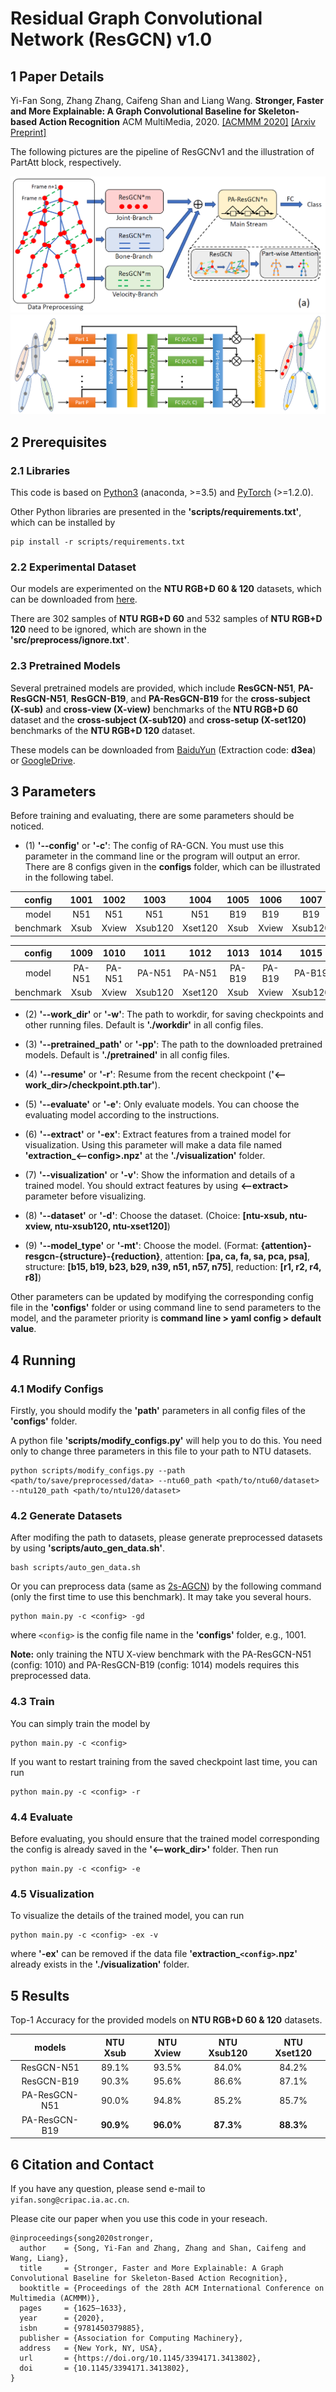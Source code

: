 # Residual Graph Convolutional Network (ResGCN) v1.0

## 1 Paper Details

Yi-Fan Song, Zhang Zhang, Caifeng Shan and Liang Wang. **Stronger, Faster and More Explainable: A Graph Convolutional Baseline for Skeleton-based Action Recognition** ACM MultiMedia, 2020. [[ACMMM 2020]](https://dl.acm.org/doi/abs/10.1145/3394171.3413802) [[Arxiv Preprint]]()

The following pictures are the pipeline of ResGCNv1 and the illustration of PartAtt block, respectively.
<div align="center">
    <img src="resources/pipeline.png">
</div>

<div align="center">
    <img src="resources/partatt.png">
</div>


## 2 Prerequisites

### 2.1 Libraries

This code is based on [Python3](https://www.anaconda.com/) (anaconda, >=3.5) and [PyTorch](http://pytorch.org/) (>=1.2.0).

Other Python libraries are presented in the **'scripts/requirements.txt'**, which can be installed by 
```
pip install -r scripts/requirements.txt
```

### 2.2 Experimental Dataset

Our models are experimented on the **NTU RGB+D 60 & 120** datasets, which can be downloaded from 
[here](http://rose1.ntu.edu.sg/datasets/actionrecognition.asp).

There are 302 samples of **NTU RGB+D 60** and 532 samples of **NTU RGB+D 120** need to be ignored, which are shown in the **'src/preprocess/ignore.txt'**.

### 2.3 Pretrained Models

Several pretrained models are provided, which include **ResGCN-N51**, **PA-ResGCN-N51**, **ResGCN-B19**, and **PA-ResGCN-B19** for the **cross-subject (X-sub)** and **cross-view (X-view)** benchmarks of the **NTU RGB+D 60** dataset and the **cross-subject (X-sub120)** and **cross-setup (X-set120)** benchmarks of the **NTU RGB+D 120** dataset.

These models can be downloaded from [BaiduYun]() (Extraction code: **d3ea**) or [GoogleDrive](https://drive.google.com/drive/folders/1hb5fg1DMl_npwMIOn99RemscbAb1B3MM?usp=sharing).


## 3 Parameters

Before training and evaluating, there are some parameters should be noticed.

* (1) **'--config'** or **'-c'**: The config of RA-GCN. You must use this parameter in the command line or the program will output an error. There are 8 configs given in the **configs** folder, which can be illustrated in the following tabel.

| config    | 1001   | 1002   | 1003    | 1004    | 1005   | 1006   | 1007    | 1008    |
| :-------: | :----: | :----: | :-----: | :-----: | :----: | :----: | :-----: | :-----: |
| model     | N51    | N51    | N51     | N51     | B19    | B19    | B19     | B19     |
| benchmark | Xsub   | Xview  | Xsub120 | Xset120 | Xsub   | Xview  | Xsub120 | Xset120 |

| config    | 1009   | 1010   | 1011    | 1012    | 1013   | 1014   | 1015    | 1016    |
| :-------: | :----: | :----: | :-----: | :-----: | :----: | :----: | :-----: | :-----: |
| model     | PA-N51 | PA-N51 | PA-N51  | PA-N51  | PA-B19 | PA-B19 | PA-B19  | PA-B19  |
| benchmark | Xsub   | Xview  | Xsub120 | Xset120 | Xsub   | Xview  | Xsub120 | Xset120 |

* (2) **'--work_dir'** or **'-w'**: The path to workdir, for saving checkpoints and other running files. Default is **'./workdir'** in all config files.

* (3) **'--pretrained_path'** or **'-pp'**: The path to the downloaded pretrained models. Default is **'./pretrained'** in all config files.

* (4) **'--resume'** or **'-r'**: Resume from the recent checkpoint (**'<--work_dir>/checkpoint.pth.tar'**).

* (5) **'--evaluate'** or **'-e'**: Only evaluate models. You can choose the evaluating model according to the instructions.

* (6) **'--extract'** or **'-ex'**: Extract features from a trained model for visualization. Using this parameter will make a data file named **'extraction_<--config>.npz'** at the **'./visualization'** folder.

* (7) **'--visualization'** or **'-v'**: Show the information and details of a trained model. You should extract features by using **<--extract>** parameter before visualizing.

* (8) **'--dataset'** or **'-d'**: Choose the dataset. (Choice: **[ntu-xsub, ntu-xview, ntu-xsub120, ntu-xset120]**)

* (9) **'--model_type'** or **'-mt'**: Choose the model. (Format: **{attention}-resgcn-{structure}-{reduction}**, attention: **[pa, ca, fa, sa, pca, psa]**, structure: **[b15, b19, b23, b29, n39, n51, n57, n75]**, reduction: **[r1, r2, r4, r8]**)

Other parameters can be updated by modifying the corresponding config file in the **'configs'** folder or using command line to send parameters to the model, and the parameter priority is **command line > yaml config > default value**.


## 4 Running

### 4.1 Modify Configs

Firstly, you should modify the **'path'** parameters in all config files of the **'configs'** folder.

A python file **'scripts/modify_configs.py'** will help you to do this. You need only to change three parameters in this file to your path to NTU datasets.
```
python scripts/modify_configs.py --path <path/to/save/preprocessed/data> --ntu60_path <path/to/ntu60/dataset> --ntu120_path <path/to/ntu120/dataset>
```

### 4.2 Generate Datasets

After modifing the path to datasets, please generate preprocessed datasets by using **'scripts/auto_gen_data.sh'**.
```
bash scripts/auto_gen_data.sh
```

Or you can preprocess data (same as [2s-AGCN](https://github.com/lshiwjx/2s-AGCN)) by the following command (only the first time to use this benchmark). It may take you several hours. 
```
python main.py -c <config> -gd
```
where `<config>` is the config file name in the **'configs'** folder, e.g., 1001.

**Note:** only training the NTU X-view benchmark with the PA-ResGCN-N51 (config: 1010) and PA-ResGCN-B19 (config: 1014) models requires this preprocessed data.

### 4.3 Train

You can simply train the model by 
```
python main.py -c <config>
```
If you want to restart training from the saved checkpoint last time, you can run
```
python main.py -c <config> -r
```

### 4.4 Evaluate

Before evaluating, you should ensure that the trained model corresponding the config is already saved in the **'<--work_dir>'** folder. Then run
```
python main.py -c <config> -e
```

### 4.5 Visualization

To visualize the details of the trained model, you can run
```
python main.py -c <config> -ex -v
```
where **'-ex'** can be removed if the data file **'extraction_`<config>`.npz'** already exists in the **'./visualization'** folder.


## 5 Results

Top-1 Accuracy for the provided models on **NTU RGB+D 60 & 120** datasets.

| models        | NTU Xsub  | NTU Xview | NTU Xsub120 | NTU Xset120 |
| :-----------: | :-------: | :-------: | :---------: | :---------: |
| ResGCN-N51    | 89.1%     | 93.5%     | 84.0%       | 84.2%       |
| ResGCN-B19    | 90.3%     | 95.6%     | 86.6%       | 87.1%       |
| PA-ResGCN-N51 | 90.0%     | 94.8%     | 85.2%       | 85.7%       |
| PA-ResGCN-B19 | **90.9%** | **96.0%** | **87.3%**   | **88.3%**   |

## 6 Citation and Contact

If you have any question, please send e-mail to `yifan.song@cripac.ia.ac.cn`.

Please cite our paper when you use this code in your reseach.
```
@inproceedings{song2020stronger,
  author    = {Song, Yi-Fan and Zhang, Zhang and Shan, Caifeng and Wang, Liang},
  title     = {Stronger, Faster and More Explainable: A Graph Convolutional Baseline for Skeleton-Based Action Recognition},
  booktitle = {Proceedings of the 28th ACM International Conference on Multimedia (ACMMM)},
  pages     = {1625–1633},
  year      = {2020},
  isbn      = {9781450379885},
  publisher = {Association for Computing Machinery},
  address   = {New York, NY, USA},
  url       = {https://doi.org/10.1145/3394171.3413802},
  doi       = {10.1145/3394171.3413802},
}
```
